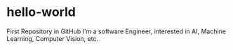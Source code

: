 # hello-world
First Repository in GitHub
I'm a software Engineer, interested in AI, Machine Learning, Computer Vision, etc.

